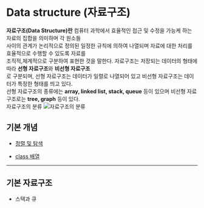 # Data structure (자료구조)  
**자료구조(Data Structure)란** 컴퓨터 과학에서 효율적인 접근 및 수정을 가능케 하는 자료의 집합을 의미하며 각 원소들    
사이의 관계가 논리적으로 정의된 일정한 규칙에 의하여 나열되며 자료에 대한 처리를 효율적으로 수행할 수 있도록 자료를    
조직적,체계적으로 구분하여 표현한 것을 말한다.  자료구조는 저장되는 데이터의 형태에 따라 **선형 자료구조**와 **비선형 자료구조**  
로 구분되며, 선형 자료구조는 데이터가 일렬로 나열되어 있고 비선형 자료구조는 데이터가 특정한 형태를 띄고 있다.   
선형 자료구조의 종류에는 **array, linked list, stack, queue** 등이 있으며 비선형 자료구조로는 **tree, graph** 등이 있다.  
자료구조의 분류
![자료구조의 분류](https://github.com/euichanhwang/CS_study/blob/main/img/%EC%9E%90%EB%A3%8C%EA%B5%AC%EC%A1%B0%EC%9D%98%20%EB%B6%84%EB%A5%98.png)  

## 기본 개념
- [정렬 및 탐색](https://github.com/euichanhwang/CS_study/tree/main/data-structure/%EC%A0%95%EB%A0%AC%20%EB%B0%8F%20%ED%83%90%EC%83%89)

- [class 배열](https://github.com/euichanhwang/CS_study/tree/main/data-structure/class%20%EB%B0%B0%EC%97%B4)

---  
## 기본 자료구조
- 스택과 큐



